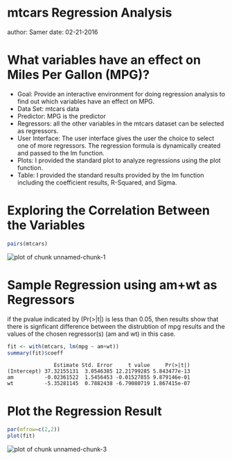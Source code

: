 mtcars Regression Analysis
========================================================
author: Samer 
date: 02-21-2016

What variables have an effect on Miles Per Gallon (MPG)?
========================================================

- Goal: Provide an interactive environment for doing regression analysis to find out which variables have an effect on MPG.
- Data Set: mtcars data 
- Predictor: MPG is the predictor
- Regressors: all the other variables in the mtcars dataset can be selected as regressors.
- User Interface: The user interface gives the user the choice to select one of more regressors. The regression formula is dynamically created and passed to the lm function.
- Plots: I provided the standard plot to analyze regressions using the plot function.
- Table: I provided the standard results provided by the lm function including the coefficient results, R-Squared, and Sigma.


Exploring the Correlation Between the Variables
========================================================


```r
pairs(mtcars)
```

![plot of chunk unnamed-chunk-1](DevelopingDataProjectPresentation-figure/unnamed-chunk-1-1.png) 

Sample Regression using am+wt as Regressors
========================================================
if the pvalue indicated by (Pr(>|t|) is less than 0.05, then results show that there is signficant difference between the distrubtion of mpg results and the values of the chosen regressor(s) (am and wt) in this case.

```r
fit <- with(mtcars, lm(mpg ~ am+wt))
summary(fit)$coeff
```

```
               Estimate Std. Error     t value     Pr(>|t|)
(Intercept) 37.32155131  3.0546385 12.21799285 5.843477e-13
am          -0.02361522  1.5456453 -0.01527855 9.879146e-01
wt          -5.35281145  0.7882438 -6.79080719 1.867415e-07
```

Plot the Regression Result
========================================================


```r
par(mfrow=c(2,2))
plot(fit)
```

![plot of chunk unnamed-chunk-3](DevelopingDataProjectPresentation-figure/unnamed-chunk-3-1.png) 
